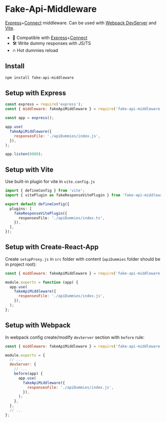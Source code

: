 # Fake-Api-Middleware

[Express](https://github.com/expressjs/express)+[Connect](https://github.com/senchalabs/connect) middleware. Can be used with [Webpack DevServer](https://github.com/webpack/webpack-dev-server) and [Vite](https://github.com/vitejs/vite).

- 🔩 Compatible with [Express](https://github.com/expressjs/express)+[Connect](https://github.com/senchalabs/connect)
- 🛠️ Write dummy responses with JS/TS
- 🔥 Hot dummies reload

## Install

```sh
npm install fake-api-middleware
```

## Setup with Express

```js
const express = require('express');
const { middleware: fakeApiMiddleware } = require('fake-api-middleware');

const app = express();

app.use(
  fakeApiMiddleware({
    responsesFile: './apiDummies/index.js',
  }),
);

app.listen(8080);
```

## Setup with Vite

Use built-in plugin for vite in `vite.config.js`

```ts
import { defineConfig } from 'vite';
import { vitePlugin as fakeResponseVitePlugin } from 'fake-api-middleware';

export default defineConfig({
  plugins: [
    fakeResponseVitePlugin({
      responsesFile: './apiDummies/index.ts',
    }),
  ],
});
```

## Setup with Create-React-App

Create `setupProxy.js` in `src` folder with content (`apiDummies` folder should be in project root):

```js
const { middleware: fakeApiMiddleware } = require('fake-api-middleware');

module.exports = function (app) {
  app.use(
    fakeApiMiddleware({
      responsesFile: './apiDummies/index.js',
    }),
  );
};
```

## Setup with Webpack

In webpack config create/modify `devServer` section with `before` rule:

```js
const { middleware: fakeApiMiddleware } = require('fake-api-middleware');

module.exports = {
  // ...
  devServer: {
    // ...
    before(app) {
      app.use(
        fakeApiMiddleware({
          responsesFile: './apiDummies/index.js',
        }),
      );
    },
  },
  // ...
};
```
